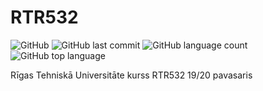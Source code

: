 # RTR532

![GitHub](https://img.shields.io/github/license/clockfix/RTR532?style=plastic) 
![GitHub last commit](https://img.shields.io/github/last-commit/clockfix/RTR532?style=plastic)
![GitHub language count](https://img.shields.io/github/languages/count/clockfix/RTR532?style=plastic)
![GitHub top language](https://img.shields.io/github/languages/top/clockfix/RTR532?style=plastic)

Rīgas Tehniskā Universitāte kurss RTR532 19/20 pavasaris
